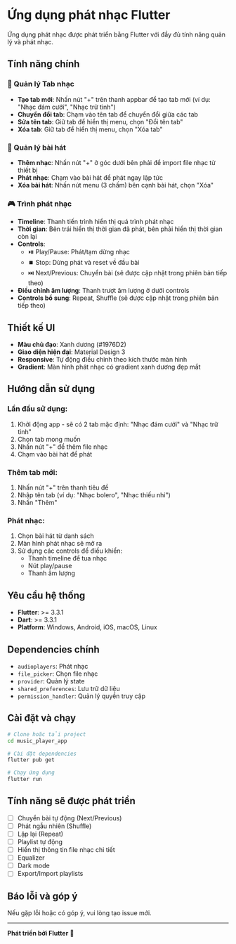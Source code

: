 # Ứng dụng phát nhạc Flutter

Ứng dụng phát nhạc được phát triển bằng Flutter với đầy đủ tính năng quản lý và phát nhạc.

## Tính năng chính

### 📱 Quản lý Tab nhạc
- **Tạo tab mới**: Nhấn nút "+" trên thanh appbar để tạo tab mới (ví dụ: "Nhạc đám cưới", "Nhạc trữ tình")
- **Chuyển đổi tab**: Chạm vào tên tab để chuyển đổi giữa các tab
- **Sửa tên tab**: Giữ tab để hiển thị menu, chọn "Đổi tên tab"
- **Xóa tab**: Giữ tab để hiển thị menu, chọn "Xóa tab"

### 🎵 Quản lý bài hát
- **Thêm nhạc**: Nhấn nút "+" ở góc dưới bên phải để import file nhạc từ thiết bị
- **Phát nhạc**: Chạm vào bài hát để phát ngay lập tức
- **Xóa bài hát**: Nhấn nút menu (3 chấm) bên cạnh bài hát, chọn "Xóa"

### 🎮 Trình phát nhạc
- **Timeline**: Thanh tiến trình hiển thị quá trình phát nhạc
- **Thời gian**: Bên trái hiển thị thời gian đã phát, bên phải hiển thị thời gian còn lại
- **Controls**: 
  - ⏯️ Play/Pause: Phát/tạm dừng nhạc
  - ⏹️ Stop: Dừng phát và reset về đầu bài
  - ⏭️ Next/Previous: Chuyển bài (sẽ được cập nhật trong phiên bản tiếp theo)
- **Điều chỉnh âm lượng**: Thanh trượt âm lượng ở dưới controls
- **Controls bổ sung**: Repeat, Shuffle (sẽ được cập nhật trong phiên bản tiếp theo)

## Thiết kế UI

- **Màu chủ đạo**: Xanh dương (#1976D2)
- **Giao diện hiện đại**: Material Design 3
- **Responsive**: Tự động điều chỉnh theo kích thước màn hình
- **Gradient**: Màn hình phát nhạc có gradient xanh dương đẹp mắt

## Hướng dẫn sử dụng

### Lần đầu sử dụng:
1. Khởi động app - sẽ có 2 tab mặc định: "Nhạc đám cưới" và "Nhạc trữ tình"
2. Chọn tab mong muốn
3. Nhấn nút "+" để thêm file nhạc
4. Chạm vào bài hát để phát

### Thêm tab mới:
1. Nhấn nút "+" trên thanh tiêu đề
2. Nhập tên tab (ví dụ: "Nhạc bolero", "Nhạc thiếu nhi")
3. Nhấn "Thêm"

### Phát nhạc:
1. Chọn bài hát từ danh sách
2. Màn hình phát nhạc sẽ mở ra
3. Sử dụng các controls để điều khiển:
   - Thanh timeline để tua nhạc
   - Nút play/pause
   - Thanh âm lượng

## Yêu cầu hệ thống

- **Flutter**: >= 3.3.1
- **Dart**: >= 3.3.1
- **Platform**: Windows, Android, iOS, macOS, Linux

## Dependencies chính

- `audioplayers`: Phát nhạc
- `file_picker`: Chọn file nhạc
- `provider`: Quản lý state
- `shared_preferences`: Lưu trữ dữ liệu
- `permission_handler`: Quản lý quyền truy cập

## Cài đặt và chạy

```bash
# Clone hoặc tải project
cd music_player_app

# Cài đặt dependencies
flutter pub get

# Chạy ứng dụng
flutter run
```

## Tính năng sẽ được phát triển

- [ ] Chuyển bài tự động (Next/Previous)
- [ ] Phát ngẫu nhiên (Shuffle)
- [ ] Lặp lại (Repeat)
- [ ] Playlist tự động
- [ ] Hiển thị thông tin file nhạc chi tiết
- [ ] Equalizer
- [ ] Dark mode
- [ ] Export/Import playlists

## Báo lỗi và góp ý

Nếu gặp lỗi hoặc có góp ý, vui lòng tạo issue mới.

---

**Phát triển bởi Flutter** 🎵
